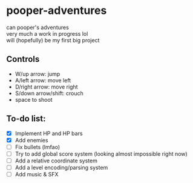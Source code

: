 # pooper-adventures
can pooper's adventures  
very much a work in progress lol  
will (hopefully) be my first big project  

## Controls
- W/up arrow: jump
- A/left arrow: move left
- D/right arrow: move right
- S/down arrow/shift: crouch
- space to shoot

## To-do list:
- [x] Implement HP and HP bars
- [x] Add enemies
- [ ] Fix bullets (lmfao)
- [ ] Try to add global score system (looking almost impossible right now)
- [ ] Add a relative coordinate system
- [ ] Add a level encoding/parsing system
- [ ] Add music & SFX
